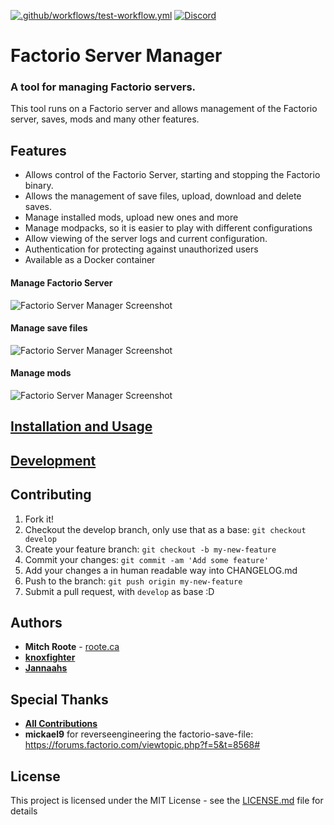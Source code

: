 [![.github/workflows/test-workflow.yml](https://github.com/jfroy/factorio-server-manager/workflows/.github/workflows/test-workflow.yml/badge.svg)](https://github.com/jfroy/factorio-server-manager/actions)
[![Discord](https://img.shields.io/discord/779512040934342687?label=Discord)](https://discord.gg/SB647WmSbU)

# Factorio Server Manager

### A tool for managing Factorio servers.
This tool runs on a Factorio server and allows management of the Factorio server, saves, mods and many other features.

## Features
* Allows control of the Factorio Server, starting and stopping the Factorio binary.
* Allows the management of save files, upload, download and delete saves.
* Manage installed mods, upload new ones and more
* Manage modpacks, so it is easier to play with different configurations
* Allow viewing of the server logs and current configuration.
* Authentication for protecting against unauthorized users
* Available as a Docker container

#### Manage Factorio Server
![Factorio Server Manager Screenshot](screenshots/Screenshot_Controls.png)

#### Manage save files
![Factorio Server Manager Screenshot](screenshots/Screenshot_Saves.png)

#### Manage mods
![Factorio Server Manager Screenshot](screenshots/Screenshot_Mods.png)

## [Installation and Usage](https://github.com/jfroy/factorio-server-manager/wiki/Installation-and-Usage)

## [Development](https://github.com/jfroy/factorio-server-manager/wiki/Development)

## Contributing
1. Fork it!
2. Checkout the develop branch, only use that as a base: `git checkout develop`
2. Create your feature branch: `git checkout -b my-new-feature`
3. Commit your changes: `git commit -am 'Add some feature'`
4. Add your changes a in human readable way into CHANGELOG.md
4. Push to the branch: `git push origin my-new-feature`
5. Submit a pull request, with `develop` as base :D

## Authors

* **Mitch Roote** - [roote.ca](https://roote.ca)
* **[knoxfighter](https://github.com/knoxfighter)**
* **[Jannaahs](https://github.com/jannaahs)**

## Special Thanks
- **[All Contributions](https://github.com/jfroy/factorio-server-manager/graphs/contributors)**
- **mickael9** for reverseengineering the factorio-save-file: https://forums.factorio.com/viewtopic.php?f=5&t=8568#

## License

This project is licensed under the MIT License - see the [LICENSE.md](LICENSE.md) file for details
